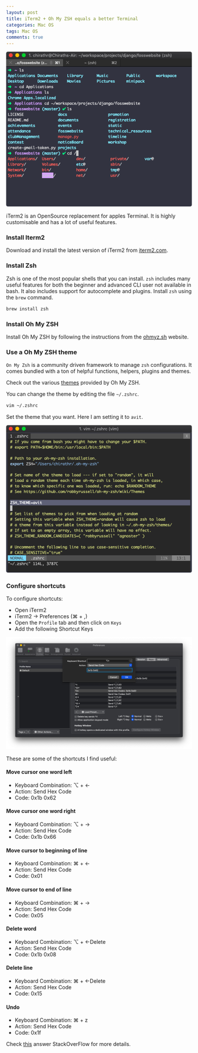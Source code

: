 ```yaml
---
layout: post
title: iTerm2 + Oh My ZSH equals a better Terminal
categories: Mac OS
tags: Mac OS
comments: true
---
```


![iTerm2 with ZSH](/public/images/setup-iterm-on-mac/1.png)

iTerm2 is an OpenSource replacement for apples Terminal. It is highly customisable and has a lot of useful features.

### Install Iterm2

Download and install the latest version of iTerm2 from [iterm2.com](https://iterm2.com/downloads.html).

### Install Zsh

Zsh is one of the most popular shells that you can install. `zsh` includes many useful features for both the beginner and advanced CLI user not available in bash. It also includes support for autocomplete and plugins. Install `zsh` using the `brew` command.

```bash
brew install zsh
```

### Install Oh My ZSH

Install Oh My ZSH by following the instructions from the [ohmyz.sh](https://ohmyz.sh/) website.

### Use a Oh My ZSH theme

`On My Zsh` is a community driven framework to manage `zsh` configurations. It comes bundled with a ton of helpful functions, helpers, plugins and themes.

Check out the various [themes](https://github.com/robbyrussell/oh-my-zsh/wiki/Themes) provided by Oh My ZSH.

You can change the theme by editing the file `~/.zshrc`.

```bash
vim ~/.zshrc
```

Set the theme that you want. Here I am setting it to `avit`.

![Zsh theme](/public/images/setup-iterm-on-mac/2.png)

### Configure shortcuts

To configure shortcuts:

- Open iTerm2
- iTerm2 -> Preferences (⌘ + ,)
- Open the `Profile` tab and then click on `Keys`
- Add the following Shortcut Keys

![Move cursor one word left](/public/images/setup-iterm-on-mac/3.png)

These are some of the shortcuts I find useful:

#### Move cursor one word left

- Keyboard Combination: ⌥ + ←
- Action: Send Hex Code
- Code: 0x1b 0x62

#### Move cursor one word right

- Keyboard Combination: ⌥ + →
- Action: Send Hex Code
- Code: 0x1b 0x66

#### Move cursor to beginning of line

- Keyboard Combination: ⌘ + ←
- Action: Send Hex Code
- Code: 0x01

#### Move cursor to end of line

- Keyboard Combination: ⌘ + →
- Action: Send Hex Code
- Code: 0x05

#### Delete word

- Keyboard Combination: ⌥ + ←Delete
- Action: Send Hex Code
- Code: 0x1b 0x08

#### Delete line

- Keyboard Combination: ⌘ + ←Delete
- Action: Send Hex Code
- Code: 0x15

#### Undo

- Keyboard Combination: ⌘ + z
- Action: Send Hex Code
- Code: 0x1f

Check [this](https://stackoverflow.com/questions/6205157/iterm-2-how-to-set-keyboard-shortcuts-to-jump-to-beginning-end-of-line) answer StackOverFlow for more details.
